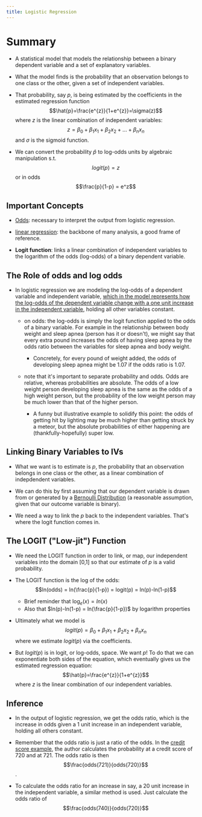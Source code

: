 ```yaml
---
title: Logistic Regression
---
```


# Summary

- A statistical model that models the relationship between a binary dependent variable and a set of explanatory variables.

- What the model finds is the probability that an observation belongs to one class or the other, given a set of independent variables. 

- That probability, say $p$, is being estimated by the coefficients in the estimated regression function $$\hat{p}=\frac{e^{z}}{1+e^{z}}=\sigma(z)$$ where $z$ is the linear combination of independent variables: $$z = \beta_0 + {\beta_1}{x_1} + {\beta_2}{x_2} + ... + {\beta_n}{x_n}$$ and $\sigma$ is the sigmoid function.
- We can convert the probability $\hat{p}$ to log-odds units by algebraic manipulation s.t. $$logit(p)=z$$ or in odds $$\frac{p}{1-p} = e^z$$
## Important Concepts

- [Odds](notes/statistics/Odds.md): necessary to interpret the output from logistic regression.

- [linear regression](notes/statistics/linear-regression.md): the backbone of many analysis, a good frame of reference.

- **Logit function**: links a linear combination of independent variables to the logarithm of the odds (log-odds) of a binary dependent variable. 

## The Role of odds and log odds

- In logistic regression we are modeling the log-odds of a dependent variable and independent variable, [which in the model represents how the log-odds of the dependent variable change with a one unit increase in the independent variable](https://www.youtube.com/watch?v=ckkiG-SDuV8), holding all other variables constant.
	
	- on odds: the log-odds is simply the logit function applied to the odds of a binary variable. For example in the relationship between body weight and sleep apnea (person has it or doesn't), we might say that every extra pound increases the odds of having sleep apnea by the odds ratio between the variables for sleep apnea and body weight.
		
		- Concretely, for every pound of weight added, the odds of developing sleep apnea might be 1.07 if the odds ratio is 1.07.
			
	- note that it's important to separate probability and odds. Odds are relative, whereas probabilities are absolute. The odds of a low weight person developing sleep apnea is the same as the odds of a high weight person, but the probability of the low weight person may be much lower than that of the higher person.
		
		- A funny but illustrative example to solidify this point: the odds of getting hit by lighting may be much higher than getting struck by a meteor, but the absolute probabilities of either happening are (thankfully-hopefully) super low.

## Linking Binary Variables to IVs

- What we want is to estimate is $p$, the probability that an observation belongs in one class or the other, as a linear combination of indepdendent variables.

- We can do this by first assuming that our dependent variable is drawn from or generated by a [Bernoulli Distribution](notes/statistics/binomial-distribution.md) (a reasonable assumption, given that our outcome variable is binary). 

- We need a way to link the $p$ back to the independent variables. That's where the logit function comes in.

## The LOGIT ("Low-jit") Function

- We need the LOGIT function in order to link, or map, our independent variables into the domain [0,1] so that our estimate of $p$ is a valid probability.

- The LOGIT function is the log of the odds: $$ln(odds) = ln(\frac{p}{1-p}) = logit(p) = ln(p)-ln(1-p)$$
	- Brief reminder that $\log_e(x)=ln(x)$
	- Also that $ln(p)-ln(1-p) = ln(\frac{p}{1-p})$ by logarithm properties

- Ultimately what we model is $$logit(p) = \beta_0 + {\beta_1}{x_1} + {\beta_2}{x_2} + {\beta_n}{x_n}$$ where we estimate $logit(p)$ via the coefficients.

- But $logit(p)$ is in logit, or log-odds, space. We want $p$! To do that we can exponentiate both sides of the equation, which eventually gives us the estimated regression equation: $$\hat{p}=\frac{e^{z}}{1+e^{z}}$$ where $z$ is the linear combination of our independent variables.

## Inference

- In the output of logistic regression, we get the odds ratio, which is the increase in odds given a 1 unit increase in an independent variable, holding all others constant.

- Remember that the odds ratio is just a ratio of the odds. In the [credit score example](https://www.youtube.com/watch?v=gcr3qy0SdGQ), the author calculates the probability at a credit score of 720 and at 721. The odds ratio is then $$\frac{odds(721)}{odds(720)}$$.

- To calculate the odds ratio for an increase in say, a 20 unit increase in the independent variable, a similar method is used. Just calculate the odds ratio of $$\frac{odds(740)}{odds(720)}$$